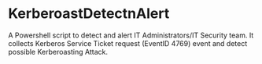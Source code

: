 # KerberoastDetectnAlert

A Powershell script to detect and alert IT Administrators/IT Security team. It collects Kerberos Service Ticket request (EventID 4769) event and detect possible Kerberoasting Attack.
